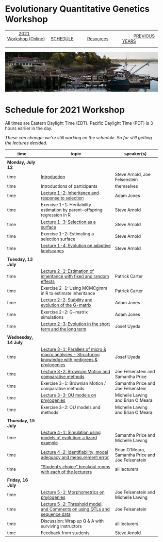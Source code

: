 
# Evolutionary Quantitative Genetics Workshop #

|        |        |        |    |
|--------|---------------------------------------------|--------------------|------------------------------------------|
| &nbsp;&nbsp;&nbsp;&nbsp;&nbsp;&nbsp;&nbsp;&nbsp;&nbsp; [2021 Workshop (Online)](/index.html) &nbsp;&nbsp;&nbsp;&nbsp;&nbsp;&nbsp;&nbsp;&nbsp;&nbsp; | &nbsp;&nbsp;&nbsp;&nbsp;&nbsp;&nbsp;&nbsp;&nbsp;&nbsp;&nbsp;&nbsp;&nbsp; [SCHEDULE](/2021/schedule.html) &nbsp;&nbsp;&nbsp;&nbsp;&nbsp;&nbsp;&nbsp;&nbsp;&nbsp; | &nbsp;&nbsp;&nbsp;&nbsp;&nbsp;&nbsp;&nbsp;&nbsp;&nbsp;&nbsp;&nbsp;&nbsp; [Resources](/2021/resources.html) &nbsp;&nbsp;&nbsp;&nbsp;&nbsp;&nbsp;&nbsp;&nbsp;&nbsp; | &nbsp;&nbsp;&nbsp;&nbsp;&nbsp;&nbsp;&nbsp;&nbsp;&nbsp; [PREVIOUS YEARS](https://blogs.uw.edu/fhleqg/previous-years) &nbsp;&nbsp;&nbsp;&nbsp;&nbsp;&nbsp; |


<div align="left">
<img src="/media/FHLimage2018b.jpg" alt="FHL waterfront in 2018">
</div>

# Schedule for 2021 Workshop #

All times are Eastern Daylight Time (EDT).  Pacific Daylight Time (PDT) is 3 hours earlier in the day.

_These can change: we're still working on the schedule.  So far still getting the lectures decided._


| time | topic  |  speaker(s) |
|---------|-------------|------------------|
| | | |
| **Monday, July 12**  |   |    |   
| time | [Introduction](lecture1-1.html) | Steve Arnold, Joe Felsenstein |
| time | Introductions of participants | themselves |
| time | [Lecture 1-2:  Inheritance and response to selection](lecture1-2.md) | Adam Jones | 
| time | Exercise 1-1:  Heritability estimation by parent-offspring regression in R | Steve Arnold | 
| time | [Lecture 1-3:  Selection as a surface](lecture1-3.md) | Steve Arnold |
| time | Exercise 1-2:  Estimating a selection surface  | Steve Arnold | 
| time | [Lecture 1-4:  Evolution on adaptive landscapes](lecture1-4.md) | Steve Arnold | 
|  |  |  |
| **Tuesday, 13 July** | | |
| time | [Lecture 2-1:  Estimation of inheritance with fixed and random effects](lecture2-1) | Patrick Carter | 
| time | Exercise 2-1:  Using MCMCglmm in R to estimate inheritance | Patrick Carter | 
| time | [Lecture 2-2:  Stability and evolution of the G-matrix](lecture2-2.md) | Adam Jones | 
| time | Exercise 2-2:  G-matrix simulations | Adam Jones | 
| time | [Lecture 2-3:  Evolution in the short term and the long term](lecture2-3.md) | Josef Uyeda |  
| | | |
| **Wednesday, 14 July** | | |
| time | [Lecture 3-1: Parallels of micro & macro analyses - Structuring knowledge with pedigrees & phylogenies](lecture3-1.md) | Josef Uyeda | 
| time | [Lecture 3-2: Brownian Motion and comparative methods](lecture3-2.md) | Joe Felsenstein and Samantha Price |
| time | Exercise 3-1: Brownian Motion / comparative methods | Samantha Price and Joe Felsenstein | 
| time | [Lecture 3-3: OU models on phylogenies](lecture3-3.md) | Michelle Lawing and Brian O'Meara |
| time | Exercise 3-2: OU models and methods | Michelle Lawing and Brian O'Meara |
| | | |
| **Thursday, 15 July** | | |
| time | [Lecture 4-1: Simulation using models of evolution: a lizard example](lecture4-1.md) | Samantha Price and Michelle Lawing |
| time | [Lecture 4-2: Identifiability, model adequacy and measurement error](lecture4-2.md) | Brian O'Meara, Samantha Price and Joe Felsenstein | 
| time | [“Student’s choice” breakout rooms with each of the lecturers](lecture4-3.md) | all lecturers |
| | | |
| **Friday, 16 July** | | |
| time | [Lecture 5-1: Morphometrics on phylogenies](lecture5-1.md) | Joe Felsenstein and Michelle Lawing |
| time | [Lecture 5-2: Threshold model, and Comments on using QTLs and sequence data](lecture5-2.md) | Joe Felsenstein |
| time | Discussion: Wrap up Q \& A with surviving instructors | all lecturers |
| time | Feedback from students | Steve Arnold |
